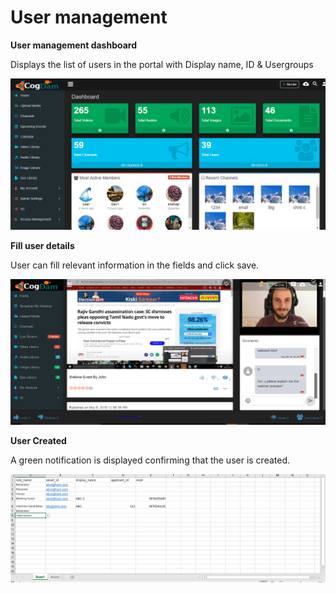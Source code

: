 # User management

**User management dashboard**

Displays the list of users in the portal with Display name, ID & Usergroups

![](../../.gitbook/assets/image%20%2892%29.png)

**Fill user details**

User can fill relevant information in the fields and click save.

![](../../.gitbook/assets/image%20%2819%29.png)

**User Created**

A green notification is displayed confirming that the user is created.

![](../../.gitbook/assets/image%20%2891%29.png)

